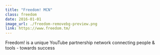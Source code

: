 ```yaml
---
title: "Freedom! MCN"
class: freedom
date: 2016-01-01
image_url: ./freedom-removebg-preview.png
link: https://www.freedom.tm/
---
```


Freedom! is a unique YouTube partnership network connecting people & tools - towards success